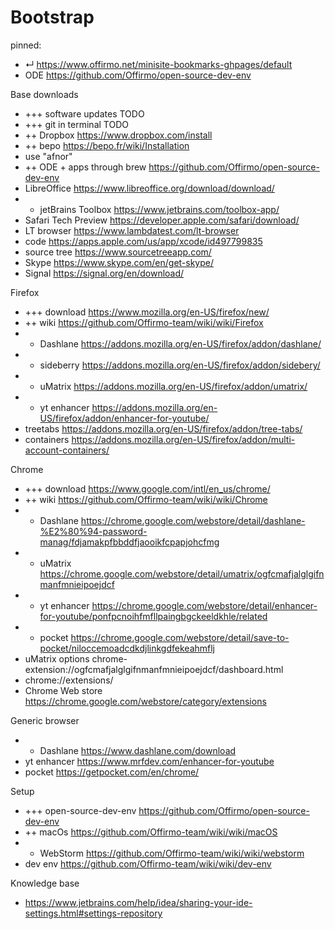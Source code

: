 [comment]: <> (When installing a new computer, this handy page contains all the lings I need)

# Bootstrap

pinned:
- ↵ https://www.offirmo.net/minisite-bookmarks-ghpages/default
- ODE https://github.com/Offirmo/open-source-dev-env


Base downloads
- +++ software updates TODO
- +++ git in terminal TODO
- ++ Dropbox https://www.dropbox.com/install
- ++ bepo https://bepo.fr/wiki/Installation
- use "afnor"
- ++ ODE + apps through brew https://github.com/Offirmo/open-source-dev-env
- LibreOffice https://www.libreoffice.org/download/download/
- + jetBrains Toolbox https://www.jetbrains.com/toolbox-app/
- Safari Tech Preview https://developer.apple.com/safari/download/
- LT browser https://www.lambdatest.com/lt-browser
- code https://apps.apple.com/us/app/xcode/id497799835
- source tree https://www.sourcetreeapp.com/
- Skype https://www.skype.com/en/get-skype/
- Signal https://signal.org/en/download/


Firefox
- +++ download     https://www.mozilla.org/en-US/firefox/new/
- ++ wiki         https://github.com/Offirmo-team/wiki/wiki/Firefox
- + Dashlane       https://addons.mozilla.org/en-US/firefox/addon/dashlane/
- + sideberry      https://addons.mozilla.org/en-US/firefox/addon/sidebery/
- + uMatrix          https://addons.mozilla.org/en-US/firefox/addon/umatrix/
- + yt enhancer      https://addons.mozilla.org/en-US/firefox/addon/enhancer-for-youtube/
- treetabs         https://addons.mozilla.org/en-US/firefox/addon/tree-tabs/
- containers       https://addons.mozilla.org/en-US/firefox/addon/multi-account-containers/


Chrome
- +++ download   https://www.google.com/intl/en_us/chrome/
- ++ wiki       https://github.com/Offirmo-team/wiki/wiki/Chrome
- + Dashlane     https://chrome.google.com/webstore/detail/dashlane-%E2%80%94-password-manag/fdjamakpfbbddfjaooikfcpapjohcfmg
- + uMatrix        https://chrome.google.com/webstore/detail/umatrix/ogfcmafjalglgifnmanfmnieipoejdcf
- + yt enhancer    https://chrome.google.com/webstore/detail/enhancer-for-youtube/ponfpcnoihfmfllpaingbgckeeldkhle/related
- + pocket         https://chrome.google.com/webstore/detail/save-to-pocket/niloccemoadcdkdjlinkgdfekeahmflj
- uMatrix options chrome-extension://ogfcmafjalglgifnmanfmnieipoejdcf/dashboard.html
- chrome://extensions/
- Chrome Web store https://chrome.google.com/webstore/category/extensions


Generic browser
- + Dashlane   https://www.dashlane.com/download
- yt enhancer  https://www.mrfdev.com/enhancer-for-youtube
- pocket       https://getpocket.com/en/chrome/


Setup
- +++ open-source-dev-env https://github.com/Offirmo/open-source-dev-env
- ++ macOs https://github.com/Offirmo-team/wiki/wiki/macOS
- + WebStorm https://github.com/Offirmo-team/wiki/wiki/webstorm
- dev env https://github.com/Offirmo-team/wiki/wiki/dev-env


Knowledge base
- https://www.jetbrains.com/help/idea/sharing-your-ide-settings.html#settings-repository
